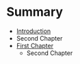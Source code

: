 # Summary

* [Introduction](README.md)
* Second Chapter
* [First Chapter](chapter1.md)
   * Second Chapter

